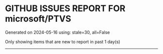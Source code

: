 
# GITHUB ISSUES REPORT FOR microsoft/PTVS


Generated on 2024-05-16 using: stale=30, all=False


Only showing items that are new to report in past 1 day(s)


---

